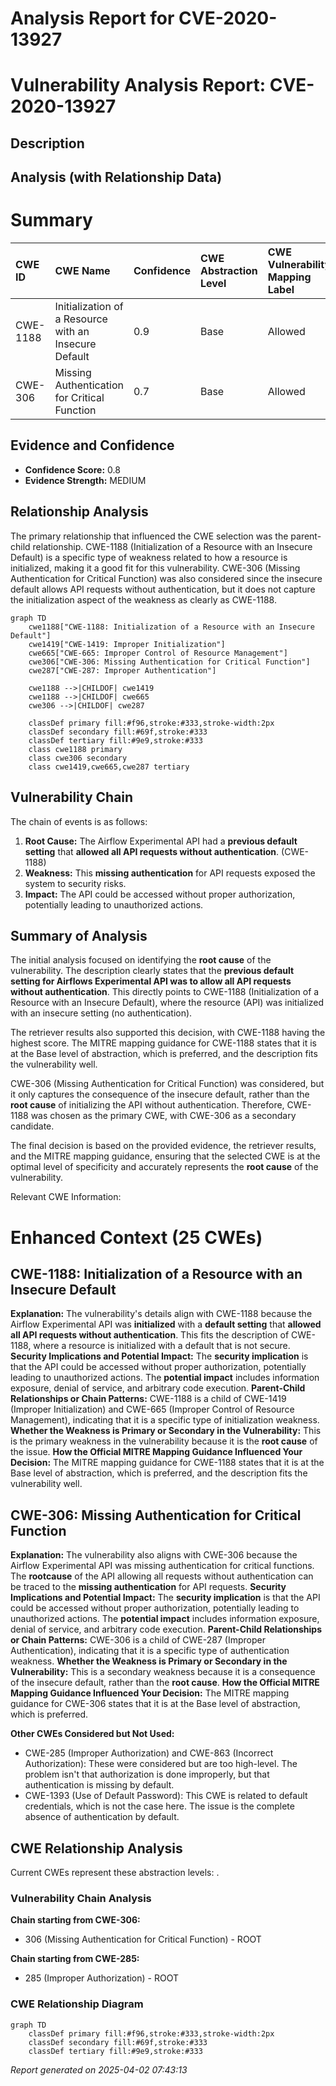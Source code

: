 # Analysis Report for CVE-2020-13927

# Vulnerability Analysis Report: CVE-2020-13927

## Description



## Analysis (with Relationship Data)

# Summary
| CWE ID    | CWE Name                                                      | Confidence | CWE Abstraction Level | CWE Vulnerability Mapping Label | CWE-Vulnerability Mapping Notes |
| :-------- | :------------------------------------------------------------ | :--------- | :---------------------- | :------------------------------ | :------------------------------ |
| CWE-1188  | Initialization of a Resource with an Insecure Default       | 0.9        | Base                    | Allowed                         | Primary CWE                     |
| CWE-306   | Missing Authentication for Critical Function                  | 0.7        | Base                    | Allowed                         | Secondary Candidate             |

## Evidence and Confidence

*   **Confidence Score:** 0.8
*   **Evidence Strength:** MEDIUM

## Relationship Analysis

The primary relationship that influenced the CWE selection was the parent-child relationship. CWE-1188 (Initialization of a Resource with an Insecure Default) is a specific type of weakness related to how a resource is initialized, making it a good fit for this vulnerability. CWE-306 (Missing Authentication for Critical Function) was also considered since the insecure default allows API requests without authentication, but it does not capture the initialization aspect of the weakness as clearly as CWE-1188.

```mermaid
graph TD
    cwe1188["CWE-1188: Initialization of a Resource with an Insecure Default"]
    cwe1419["CWE-1419: Improper Initialization"]
    cwe665["CWE-665: Improper Control of Resource Management"]
    cwe306["CWE-306: Missing Authentication for Critical Function"]
    cwe287["CWE-287: Improper Authentication"]
    
    cwe1188 -->|CHILDOF| cwe1419
    cwe1188 -->|CHILDOF| cwe665
    cwe306 -->|CHILDOF| cwe287
    
    classDef primary fill:#f96,stroke:#333,stroke-width:2px
    classDef secondary fill:#69f,stroke:#333
    classDef tertiary fill:#9e9,stroke:#333
    class cwe1188 primary
    class cwe306 secondary
    class cwe1419,cwe665,cwe287 tertiary
```

## Vulnerability Chain

The chain of events is as follows:

1.  **Root Cause:** The Airflow Experimental API had a **previous default setting** that **allowed all API requests without authentication**. (CWE-1188)
2.  **Weakness:** This **missing authentication** for API requests exposed the system to security risks.
3.  **Impact:** The API could be accessed without proper authorization, potentially leading to unauthorized actions.

## Summary of Analysis

The initial analysis focused on identifying the **root cause** of the vulnerability. The description clearly states that the **previous default setting for Airflows Experimental API was to allow all API requests without authentication**. This directly points to CWE-1188 (Initialization of a Resource with an Insecure Default), where the resource (API) was initialized with an insecure setting (no authentication).

The retriever results also supported this decision, with CWE-1188 having the highest score. The MITRE mapping guidance for CWE-1188 states that it is at the Base level of abstraction, which is preferred, and the description fits the vulnerability well.

CWE-306 (Missing Authentication for Critical Function) was considered, but it only captures the consequence of the insecure default, rather than the **root cause** of initializing the API without authentication. Therefore, CWE-1188 was chosen as the primary CWE, with CWE-306 as a secondary candidate.

The final decision is based on the provided evidence, the retriever results, and the MITRE mapping guidance, ensuring that the selected CWE is at the optimal level of specificity and accurately represents the **root cause** of the vulnerability.

Relevant CWE Information:

# Enhanced Context (25 CWEs)

## CWE-1188: Initialization of a Resource with an Insecure Default

**Explanation:** The vulnerability's details align with CWE-1188 because the Airflow Experimental API was **initialized** with a **default setting** that **allowed all API requests without authentication**. This fits the description of CWE-1188, where a resource is initialized with a default that is not secure.
**Security Implications and Potential Impact:** The **security implication** is that the API could be accessed without proper authorization, potentially leading to unauthorized actions. The **potential impact** includes information exposure, denial of service, and arbitrary code execution.
**Parent-Child Relationships or Chain Patterns:** CWE-1188 is a child of CWE-1419 (Improper Initialization) and CWE-665 (Improper Control of Resource Management), indicating that it is a specific type of initialization weakness.
**Whether the Weakness is Primary or Secondary in the Vulnerability:** This is the primary weakness in the vulnerability because it is the **root cause** of the issue.
**How the Official MITRE Mapping Guidance Influenced Your Decision:** The MITRE mapping guidance for CWE-1188 states that it is at the Base level of abstraction, which is preferred, and the description fits the vulnerability well.

## CWE-306: Missing Authentication for Critical Function

**Explanation:** The vulnerability also aligns with CWE-306 because the Airflow Experimental API was missing authentication for critical functions. The **rootcause** of the API allowing all requests without authentication can be traced to the **missing authentication** for API requests.
**Security Implications and Potential Impact:** The **security implication** is that the API could be accessed without proper authorization, potentially leading to unauthorized actions. The **potential impact** includes information exposure, denial of service, and arbitrary code execution.
**Parent-Child Relationships or Chain Patterns:** CWE-306 is a child of CWE-287 (Improper Authentication), indicating that it is a specific type of authentication weakness.
**Whether the Weakness is Primary or Secondary in the Vulnerability:** This is a secondary weakness because it is a consequence of the insecure default, rather than the **root cause**.
**How the Official MITRE Mapping Guidance Influenced Your Decision:** The MITRE mapping guidance for CWE-306 states that it is at the Base level of abstraction, which is preferred.

**Other CWEs Considered but Not Used:**

*   CWE-285 (Improper Authorization) and CWE-863 (Incorrect Authorization): These were considered but are too high-level. The problem isn't that authorization is done improperly, but that authentication is missing by default.
*   CWE-1393 (Use of Default Password): This CWE is related to default credentials, which is not the case here. The issue is the complete absence of authentication by default.


## CWE Relationship Analysis

Current CWEs represent these abstraction levels: .


### Vulnerability Chain Analysis

**Chain starting from CWE-306:**
- 306 (Missing Authentication for Critical Function) - ROOT


**Chain starting from CWE-285:**
- 285 (Improper Authorization) - ROOT



### CWE Relationship Diagram

```mermaid
graph TD
    classDef primary fill:#f96,stroke:#333,stroke-width:2px
    classDef secondary fill:#69f,stroke:#333
    classDef tertiary fill:#9e9,stroke:#333
```



*Report generated on 2025-04-02 07:43:13*
